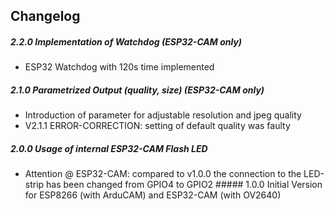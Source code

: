 ## Changelog
##### 2.2.0 Implementation of Watchdog (ESP32-CAM only)
* ESP32 Watchdog with 120s time implemented
##### 2.1.0 Parametrized Output (quality, size) (ESP32-CAM only)
* Introduction of parameter for adjustable resolution and jpeg quality
* V2.1.1 ERROR-CORRECTION: setting of default quality was faulty
##### 2.0.0 Usage of internal ESP32-CAM Flash LED
* Attention @ ESP32-CAM: compared to v1.0.0 the connection to the LED-strip has been changed from GPIO4 to GPIO2 ##### 1.0.0 Initial Version for ESP8266 (with ArduCAM) and ESP32-CAM (with OV2640)

